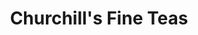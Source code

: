 ---
title: "Churchill's Fine Teas"
url: /cincinnati/churchills-fine-teas-madison-road/
shop: tea
---